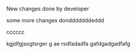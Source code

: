 New changes done by developer

some more changes dondddddddeddd


cccccc


kgjdfgjsogtsrger
g
ae
rsdfadadfa
gafdgadgadfafg

